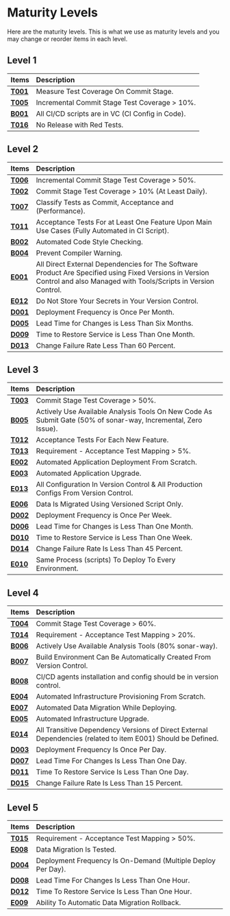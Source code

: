 # Maturity Levels

Here are the maturity levels. This is what we use as maturity levels and you may change or reorder items in each level.

## Level 1

|**Items**          | **Description** |
| :--               | :--             |
|**[T001](catalog/test/T001.md)**| Measure Test Coverage On Commit Stage. |
|**[T005](catalog/test/T005.md)**| Incremental Commit Stage Test Coverage > 10%. |
|**[B001](catalog/build_ci/B001.md)**| All CI/CD scripts are in VC (CI Config in Code). |
|**[T016](catalog/test/T016.md)**| No Release with Red Tests. |

## Level 2

|**Items**          | **Description** |
| :--               | :--             |
|**[T006](catalog/test/T006.md)**| Incremental Commit Stage Test Coverage > 50%. |
|**[T002](catalog/test/T002.md)**| Commit Stage Test Coverage > 10% (At Least Daily). |
|**[T007](catalog/test/T007.md)**| Classify Tests as Commit, Acceptance and (Performance).|
|**[T011](catalog/test/T011.md)**| Acceptance Tests For at Least One Feature Upon Main Use Cases (Fully Automated in CI Script). |
|**[B002](catalog/build_ci/B002.md)**| Automated Code Style Checking. |
|**[B004](catalog/build_ci/B004.md)**| Prevent Compiler Warning.|
|**[E001](catalog/environment/E001.md)**| All Direct External Dependencies for The Software Product Are Specified using Fixed Versions in Version Control and also Managed with Tools/Scripts in Version Control. |
|**[E012](catalog/environment/E012.md)**| Do Not Store Your Secrets in Your Version Control. |
|**[D001](catalog/delivery/D001.md)**|Deployment Frequency is Once Per Month. |
|**[D005](catalog/delivery/D005.md)**| Lead Time for Changes is Less Than Six Months.|
|**[D009](catalog/delivery/D009.md)**| Time to Restore Service is Less Than One Month.|
|**[D013](catalog/delivery/D013.md)**| Change Failure Rate Less Than 60 Percent.|

## Level 3

|**Items**          | **Description** |
| :--               | :--             |
|**[T003](catalog/test/T003.md)**| Commit Stage Test Coverage > 50%. |
|**[B005](catalog/build_ci/B005.md)**| Actively Use Available Analysis Tools On New Code As Submit Gate (50% of sonar-way, Incremental, Zero Issue).|
|**[T012](catalog/test/T012.md)**| Acceptance Tests For Each New Feature.|
|**[T013](catalog/test/T013.md)**| Requirement - Acceptance Test Mapping > 5%. |
|**[E002](catalog/environment/E002.md)**| Automated Application Deployment From Scratch. |
|**[E003](catalog/environment/E003.md)**| Automated Application Upgrade. |
|**[E013](catalog/environment/E013.md)**| All Configuration In Version Control & All Production Configs From Version Control. |
|**[E006](catalog/environment/E006.md)**| Data Is Migrated Using Versioned Script Only.|
|**[D002](catalog/delivery/D002.md)**| Deployment Frequency is Once Per Week. |
|**[D006](catalog/delivery/D006.md)**| Lead Time for Changes is Less Than One Month. |
|**[D010](catalog/delivery/D010.md)**| Time to Restore Service is Less Than One Week. |
|**[D014](catalog/delivery/D014.md)**| Change Failure Rate Is Less Than 45 Percent. |
|**[E010](catalog/environment/E010.md)**| Same Process (scripts) To Deploy To Every Environment. |

## Level 4

|**Items**          | **Description** |
| :--               | :--             |
|**[T004](catalog/test/T004.md)**| Commit Stage Test Coverage > 60%. |
|**[T014](catalog/test/T014.md)**| Requirement - Acceptance Test Mapping > 20%. |
|**[B006](catalog/build_ci/B006.md)**| Actively Use Available Analysis Tools (80% sonar-way). |
|**[B007](catalog/build_ci/B007.md)**| Build Environment Can Be Automatically Created From Version Control. |
|**[B008](catalog/build_ci/B008.md)**| CI/CD agents installation and config should be in version control. |
|**[E004](catalog/environment/E004.md)**| Automated Infrastructure Provisioning From Scratch. |
|**[E007](catalog/environment/E007.md)**| Automated Data Migration While Deploying. |
|**[E005](catalog/environment/E005.md)**| Automated Infrastructure Upgrade. |
|**[E014](catalog/environment/E014.md)**| All Transitive Dependency Versions of Direct External Dependencies (related to item E001) Should be Defined. |
|**[D003](catalog/delivery/D003.md)**| Deployment Frequency Is Once Per Day. |
|**[D007](catalog/delivery/D007.md)**| Lead Time For Changes Is Less Than One Day. |
|**[D011](catalog/delivery/D011.md)**| Time To Restore Service Is Less Than One Day. |
|**[D015](catalog/delivery/D015.md)**| Change Failure Rate Is Less Than 15 Percent. |

## Level 5

|**Items**          | **Description** |
| :--               | :--             |
|**[T015](catalog/test/T015.md)**| Requirement - Acceptance Test Mapping > 50%. |
|**[E008](catalog/environment/E008.md)**| Data Migration Is Tested. |
|**[D004](catalog/delivery/D004.md)**| Deployment Frequency Is On-Demand (Multiple Deploy Per Day). |
|**[D008](catalog/delivery/D008.md)**| Lead Time For Changes Is Less Than One Hour. |
|**[D012](catalog/delivery/D012.md)**| Time To Restore Service Is Less Than One Hour. |
|**[E009](catalog/environment/E009.md)**| Ability To Automatic Data Migration Rollback. |
